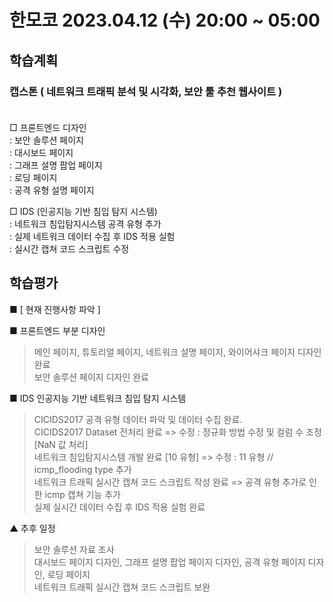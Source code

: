 # 한모코 2023.04.12 (수) 20:00 ~ 05:00


학습계획
---
### 캡스톤 ( 네트워크 트래픽 분석 및 시각화, 보안 툴 추천 웹사이트 ) <br><br>

□ 프론트엔드 디자인 <br>
: 보안 솔루션 페이지 <br>
: 대시보드 페이지 <br>
: 그래프 설명 팝업 페이지 <br>
: 로딩 페이지 <br>
: 공격 유형 설명 페이지 <br>

□ IDS (인공지능 기반 침입 탐지 시스템) <br>
: 네트워크 침입탐지시스템 공격 유형 추가 <br>
: 실제 네트워크 데이터 수집 후 IDS 적용 실험 <br>
: 실시간 캡쳐 코드 스크립트 수정<br>

학습평가
---
■ [ 현재 진행사항 파악 ] <br>

■ 프론트엔드 부분 디자인 <br>
> 메인 페이지, 튜토리얼 페이지, 네트워크 설명 페이지, 와이어샤크 페이지 디자인 완료 <br>
> 보안 솔루션 페이지 디자인 완료 <br>

■ IDS 인공지능 기반 네트워크 침입 탐지 시스템 <br>
> CICIDS2017 공격 유형 데이터 파악 및 데이터 수집 완료. <br>
> CICIDS2017 Dataset 전처리 완료 => 수정 : 정규화 방법 수정 및 컬럼 수 조정 [NaN 값 처리]<br>
> 네트워크 침입탐지시스템 개발 완료 [10 유형] => 수정 : 11 유형 // icmp_flooding type 추가 <br>
> 네트워크 트래픽 실시간 캡쳐 코드 스크립트 작성 완료 => 공격 유형 추가로 인한 icmp 캡쳐 기능 추가<br>
> 실제 실시간 데이터 수집 후 IDS 적용 실험 완료 <br>

▲ 추후 일정
> 보안 솔루션 자료 조사 <br>
> 대시보드 페이지 디자인, 그래프 설명 팝업 페이지 디자인, 공격 유형 페이지 디자인, 로딩 페이지 <br>
> 네트워크 트래픽 실시간 캡쳐 코드 스크립트 보완 <br>
